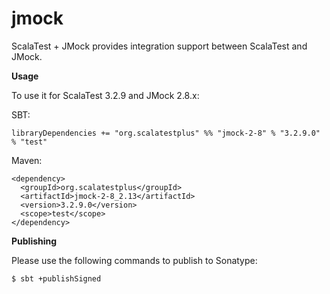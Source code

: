 # jmock
ScalaTest + JMock provides integration support between ScalaTest and JMock.

**Usage**

To use it for ScalaTest 3.2.9 and JMock 2.8.x: 

SBT: 

```
libraryDependencies += "org.scalatestplus" %% "jmock-2-8" % "3.2.9.0" % "test"
```

Maven: 

```
<dependency>
  <groupId>org.scalatestplus</groupId>
  <artifactId>jmock-2-8_2.13</artifactId>
  <version>3.2.9.0</version>
  <scope>test</scope>
</dependency>
```

**Publishing**

Please use the following commands to publish to Sonatype: 

```
$ sbt +publishSigned
```